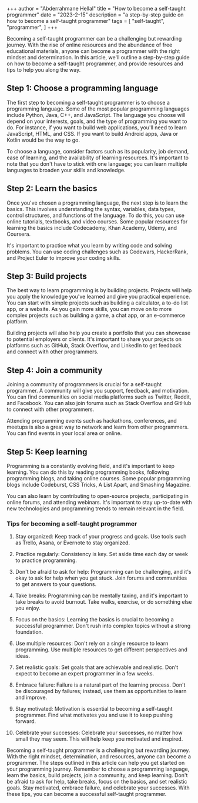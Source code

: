 +++
author = "Abderrahmane Hellal"
title = "How to become a self-taught programmer"
date = "2023-2-15"
description = "a step-by-step guide on how to become a self-taught programmer"
tags = [
    "self-taught",
    "programmer",
]
+++

Becoming a self-taught programmer can be a challenging but rewarding journey. With the rise of online resources and the abundance of free educational materials, anyone can become a programmer with the right mindset and determination. In this article, we'll outline a step-by-step guide on how to become a self-taught programmer, and provide resources and tips to help you along the way.
<br/>
## Step 1: Choose a programming language

The first step to becoming a self-taught programmer is to choose a programming language. Some of the most popular programming languages include Python, Java, C++, and JavaScript. The language you choose will depend on your interests, goals, and the type of programming you want to do. For instance, if you want to build web applications, you'll need to learn JavaScript, HTML, and CSS. If you want to build Android apps, Java or Kotlin would be the way to go.

To choose a language, consider factors such as its popularity, job demand, ease of learning, and the availability of learning resources. It's important to note that you don't have to stick with one language; you can learn multiple languages to broaden your skills and knowledge.

## Step 2: Learn the basics

Once you've chosen a programming language, the next step is to learn the basics. This involves understanding the syntax, variables, data types, control structures, and functions of the language. To do this, you can use online tutorials, textbooks, and video courses. Some popular resources for learning the basics include Codecademy, Khan Academy, Udemy, and Coursera.

It's important to practice what you learn by writing code and solving problems. You can use coding challenges such as Codewars, HackerRank, and Project Euler to improve your coding skills.

## Step 3: Build projects

The best way to learn programming is by building projects. Projects will help you apply the knowledge you've learned and give you practical experience. You can start with simple projects such as building a calculator, a to-do list app, or a website. As you gain more skills, you can move on to more complex projects such as building a game, a chat app, or an e-commerce platform.

Building projects will also help you create a portfolio that you can showcase to potential employers or clients. It's important to share your projects on platforms such as GitHub, Stack Overflow, and LinkedIn to get feedback and connect with other programmers.

## Step 4: Join a community

Joining a community of programmers is crucial for a self-taught programmer. A community will give you support, feedback, and motivation. You can find communities on social media platforms such as Twitter, Reddit, and Facebook. You can also join forums such as Stack Overflow and GitHub to connect with other programmers.

Attending programming events such as hackathons, conferences, and meetups is also a great way to network and learn from other programmers. You can find events in your local area or online.

## Step 5: Keep learning

Programming is a constantly evolving field, and it's important to keep learning. You can do this by reading programming books, following programming blogs, and taking online courses. Some popular programming blogs include Codeburst, CSS Tricks, A List Apart, and Smashing Magazine.

You can also learn by contributing to open-source projects, participating in online forums, and attending webinars. It's important to stay up-to-date with new technologies and programming trends to remain relevant in the field.

### Tips for becoming a self-taught programmer

1. Stay organized: Keep track of your progress and goals. Use tools such as Trello, Asana, or Evernote to stay organized.
2. Practice regularly: Consistency is key. Set aside time each day or week to practice programming.
3. Don't be afraid to ask for help: Programming can be challenging, and it's okay to ask for help when you get stuck. Join forums and communities to get answers to your questions.
    
4. Take breaks: Programming can be mentally taxing, and it's important to take breaks to avoid burnout. Take walks, exercise, or do something else you enjoy.
   
5. Focus on the basics: Learning the basics is crucial to becoming a successful programmer. Don't rush into complex topics without a strong foundation.
    
6. Use multiple resources: Don't rely on a single resource to learn programming. Use multiple resources to get different perspectives and ideas.
    
7. Set realistic goals: Set goals that are achievable and realistic. Don't expect to become an expert programmer in a few weeks.
    
8. Embrace failure: Failure is a natural part of the learning process. Don't be discouraged by failures; instead, use them as opportunities to learn and improve.
    
9. Stay motivated: Motivation is essential to becoming a self-taught programmer. Find what motivates you and use it to keep pushing forward.
    
10. Celebrate your successes: Celebrate your successes, no matter how small they may seem. This will help keep you motivated and inspired.

Becoming a self-taught programmer is a challenging but rewarding journey. With the right mindset, determination, and resources, anyone can become a programmer. The steps outlined in this article can help you get started on your programming journey. Remember to choose a programming language, learn the basics, build projects, join a community, and keep learning. Don't be afraid to ask for help, take breaks, focus on the basics, and set realistic goals. Stay motivated, embrace failure, and celebrate your successes. With these tips, you can become a successful self-taught programmer.
